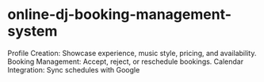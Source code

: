 # online-dj-booking-management-system
 Profile Creation: Showcase experience, music style, pricing, and availability. Booking Management: Accept, reject, or reschedule bookings. Calendar Integration: Sync schedules with Google
